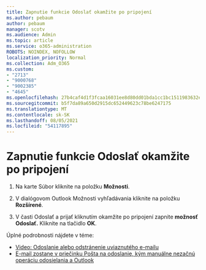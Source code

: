 ```yaml
---
title: Zapnutie funkcie Odoslať okamžite po pripojení
ms.author: pebaum
author: pebaum
manager: scotv
ms.audience: Admin
ms.topic: article
ms.service: o365-administration
ROBOTS: NOINDEX, NOFOLLOW
localization_priority: Normal
ms.collection: Adm_O365
ms.custom:
- "2713"
- "9000768"
- "9002385"
- "4645"
ms.openlocfilehash: 27b4caf4d1f3fcaa16031ee8d80dd01bda1cc1bc1511983632ebbabf82f8ecbc
ms.sourcegitcommit: b5f7da89a650d2915dc652449623c78be6247175
ms.translationtype: MT
ms.contentlocale: sk-SK
ms.lasthandoff: 08/05/2021
ms.locfileid: "54117895"
---
```

# <a name="enable-send-immediately-when-connected"></a>Zapnutie funkcie Odoslať okamžite po pripojení
 
1. Na karte Súbor kliknite na položku **Možnosti**.

2. V dialógovom Outlook Možnosti vyhľadávania kliknite na položku **Rozšírené**.

3. V časti Odoslať a prijať kliknutím okamžite po pripojení zapnite **možnosť Odoslať.** Kliknite na tlačidlo **OK**.

Úplné podrobnosti nájdete v téme:
- [Video: Odoslanie alebo odstránenie uviaznutého e-mailu](https://support.office.com/article/Video-Send-or-delete-an-email-stuck-in-your-outbox-26d5d34a-4e5f-444a-a9e8-44db04a94dec) 
- [E-mail zostane v priečinku Pošta na odoslanie, kým manuálne nezačnú operáciu odosielania a Outlook](https://support.microsoft.com/help/2797572/email-stays-in-the-outbox-folder-until-you-manually-initiate-a-send-re)
